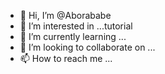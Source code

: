 - 👋 Hi, I’m @Aborababe
- 👀 I’m interested in ...tutorial
- 🌱 I’m currently learning ...
- 💞️ I’m looking to collaborate on ...
- 📫 How to reach me ...

<!---
Aborababe/Aborababe is a ✨ special ✨ repository because its `README.md` (this file) appears on your GitHub profile.
You can click the Preview link to take a look at your changes.
--->
